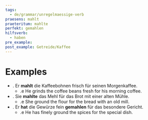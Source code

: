 ```yaml
---
tags:
  - de/grammar/unregelmaessige-verb
praesens: mahlt
praeteritum: mahlte
perfekt: gemahlen
hilfsverb:
  - haben
pre_example: 
post_example: Getreide/Kaffee
---
```


# Examples
- . Er **mahlt** die Kaffeebohnen frisch für seinen Morgenkaffee.
	- .e He grinds the coffee beans fresh for his morning coffee.
- . Sie **mahlte** das Mehl für das Brot mit einer alten Mühle.
	- .e She ground the flour for the bread with an old mill.
- . Er **hat** die Gewürze fein **gemahlen** für das besondere Gericht.
	- .e He has finely ground the spices for the special dish.

